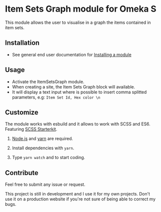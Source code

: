 # Item Sets Graph module for Omeka S

This module allows the user to visualise in a graph the items contained in item sets.

## Installation

* See general end user documentation for [Installing a module](http://omeka.org/s/docs/user-manual/modules/#installing-modules)

## Usage

* Activate the ItemSetsGraph module.
* When creating a site, the Item Sets Graph block will available. 
* It will display a text input where is possible to insert comma splitted parameters, e.g: `Item Set Id, Hex color \n`

## Customize

The module works with esbuild and it allows to work with SCSS and ES6. Featuring [SCSS Starterkit](https://github.com/sinanatra/scss-starterkit).

1. [Node.js](https://nodejs.org/en/) and [yarn](https://classic.yarnpkg.com/en/docs/install/#mac-stable) are required.

2. Install dependencies with `yarn`.

3. Type `yarn watch` and to start coding. 


## Contribute

Feel free to submit any issue or request.

This project is still in development and I use it for my own projects. Don't use it on a production website if you're not sure of being able to correct my bugs.